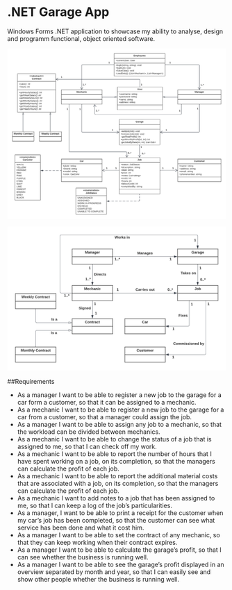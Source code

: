 # .NET Garage App

Windows Forms .NET application to showcase my ability to analyse, design and programm functional, object oriented software.

![UML class diargram](GarageApp/Assets/uml-class-diagram.png)

![UML domain diagram](GarageApp/Assets/uml-domain-diagram.png)

##Requirements
-	As a manager I want to be able to register a new job to the garage for a car form a customer, so that it can be assigned to a mechanic.
-	As a mechanic I want to be able to register a new job to the garage for a car from a customer, so that a manager could assign the job.
-	As a manager I want to be able to assign any job to a mechanic, so that the workload can be divided between mechanics.
-	As a mechanic I want to be able to change the status of a job that is assigned to me, so that I can check off my work. 
-	As a mechanic I want to be able to report the number of hours that I have spent working on a job, on its completion, so that the managers can calculate the profit of each job.
-	As a mechanic I want to be able to report the additional material costs that are associated with a job, on its completion, so that the managers can calculate the profit of each job.
-	As a mechanic I want to add notes to a job that has been assigned to me, so that I can keep a log of the job’s particularities.
-	As a manager, I want to be able to print a receipt for the customer when my car’s job has been completed, so that the customer can see what service has been done and what it cost him.
-	As a manager I want to be able to set the contract of any mechanic, so that they can keep working when their contract expires. 
-	As a manager I want to be able to calculate the garage’s profit, so that I can see whether the business is running well.
-	As a manager I want to be able to see the garage’s profit displayed in an overview separated by month and year, so that I can easily see and show other people whether the business is running well. 
